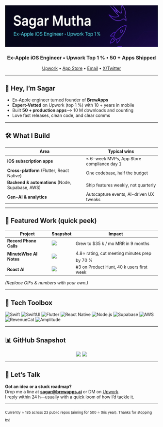 <!-- Banner → create a simple 1110×280 image and drop it in /assets -->
<p align="center">
  <img src="assets/banner.png" alt="Sagar Mutha – Ex-Apple iOS Engineer, Upwork Expert-Vetted" />
</p>

<h3 align="center">Ex-Apple iOS Engineer • Upwork Top 1 % • 50 + Apps Shipped</h3>

<p align="center">
  <a href="https://www.upwork.com/freelancers/~sagarMutha">Upwork</a> •
  <a href="https://apps.apple.com/us/developer/sagar-mutha/id►yourID">App Store</a> •
  <a href="mailto:sagar@brewapps.ai">Email</a> •
  <a href="https://twitter.com/sagar2305">X/Twitter</a>
</p>

---

## 👋  Hey, I’m Sagar

* Ex-Apple engineer turned founder of **BrewApps**  
* **Expert-Vetted** on Upwork (top 1 %) with 10 + years in mobile  
* Built **50 + production apps**—> 10 M downloads and counting  
* Love fast releases, clean code, and clear comms

---

## 🛠  What I Build

| Area | Typical wins |
|------|--------------|
| **iOS subscription apps** | ≤ 6-week MVPs, App Store compliance day 1 |
| **Cross-platform** (Flutter, React Native) | One codebase, half the budget |
| **Backend & automations** (Node, Supabase, AWS) | Ship features weekly, not quarterly |
| **Gen-AI & analytics** | Autocapture events, AI-driven UX tweaks |

---

## 🚀  Featured Work (quick peek)

| Project | Snapshot | Impact |
|---------|----------|--------|
| **Record Phone Calls** | <img src="assets/recordcalls.gif" height="120"/> | Grew to \$35 k / mo MRR in 9 months |
| **MinuteWise AI Notes** | <img src="assets/minutewise.gif" height="120"/> | 4.8⭐ rating, cut meeting minutes prep by 70 % |
| **Roast AI** | <img src="assets/roastai.gif" height="120"/> | #3 on Product Hunt, 40 k users first week |

*(Replace GIFs & numbers with your own.)*

---

## 🔧  Tech Toolbox

![Swift](https://img.shields.io/badge/Swift-5.9-F05138?logo=swift&logoColor=white)
![SwiftUI](https://img.shields.io/badge/SwiftUI-blue)
![Flutter](https://img.shields.io/badge/Flutter-02569B?logo=flutter&logoColor=white)
![React Native](https://img.shields.io/badge/React%20Native-61DAFB?logo=react&logoColor=black)
![Node.js](https://img.shields.io/badge/Node.js-339933?logo=node.js&logoColor=white)
![Supabase](https://img.shields.io/badge/Supabase-3ECF8E?logo=supabase&logoColor=white)
![AWS](https://img.shields.io/badge/AWS-232F3E?logo=amazon-aws&logoColor=white)
![RevenueCat](https://img.shields.io/badge/RevenueCat-purple)
![Amplitude](https://img.shields.io/badge/Amplitude-0056D2?logo=amplitude&logoColor=white)

---

## 📊  GitHub Snapshot

<p align="center">
  <img src="https://github-readme-stats.vercel.app/api?username=sagar2305&show_icons=true&include_all_commits=true" height="165" />
  <img src="https://github-readme-stats.vercel.app/api/top-langs/?username=sagar2305&layout=compact" height="165" />
</p>

---

## 💌  Let’s Talk

**Got an idea or a stuck roadmap?**  
Drop me a line at **sagar@brewapps.ai** or DM on [Upwork](https://www.upwork.com/freelancers/~sagarMutha).  
I reply within 24 h—usually with a quick loom of how I’d tackle it.

---

<sub>Currently ⭐ 185 across 23 public repos (aiming for 500 ⭐ this year). Thanks for stopping by!</sub>

